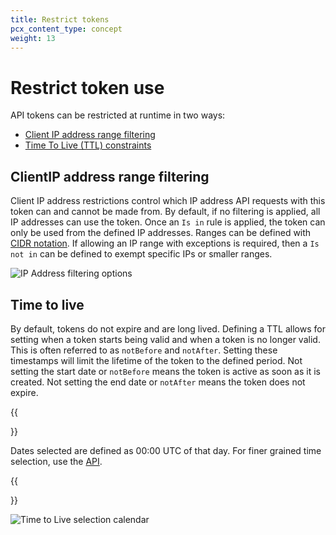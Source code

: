 ```yaml
---
title: Restrict tokens
pcx_content_type: concept
weight: 13
---
```


# Restrict token use

API tokens can be restricted at runtime in two ways:

- [Client IP address range filtering](#ip-address-range-filtering)
- [Time To Live (TTL) constraints](#time-to-live)

## ClientIP address range filtering

Client IP address restrictions control which IP address API requests with this token can and cannot be made from. By default, if no filtering is applied, all IP addresses can use the token. Once an `Is in` rule is applied, the token can only be used from the defined IP addresses. Ranges can be defined with [CIDR notation](https://en.wikipedia.org/wiki/Classless_Inter-Domain_Routing#CIDR_notation). If allowing an IP range with exceptions is required, then a `Is not in` can be defined to exempt specific IPs or smaller ranges.

![IP Address filtering options](/api/static/ip-filter.png)

## Time to live
By default, tokens do not expire and are long lived. Defining a TTL allows for setting when a token starts being valid and when a token is no longer valid. This is often referred to as `notBefore` and `notAfter`. Setting these timestamps will limit the lifetime of the token to the defined period. Not setting the start date or `notBefore` means the token is active as soon as it is created. Not setting the end date or `notAfter` means the token does not expire.

{{<Aside type="note">}}

Dates selected are defined as 00:00 UTC of that day. For finer grained time selection, use the [API](/api/).

{{</Aside>}}

![Time to Live selection calendar](/api/static/ttl.png)